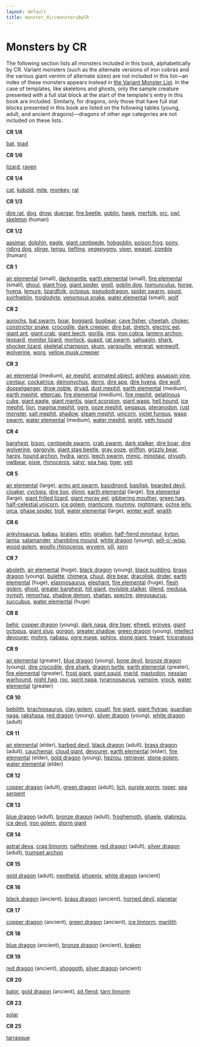 ```yaml
---
layout: default
title: monster_dir/monstersByCR
---
```

# Monsters by CR

The following section lists all monsters included in this book, alphabetically by CR. Variant monsters (such as the alternate versions of iron cobras and the various giant vermin of alternate sizes) are not included in this list—an index of these monsters appears instead in [the Variant Monster List](variantMonsterIndex). In the case of templates, like skeletons and ghosts, only the sample creature presented with a full stat block at the start of the template's entry in this book are included. Similarly, for dragons, only those that have full stat blocks presented in this book are listed on the following tables (young, adult, and ancient dragons)—dragons of other age categories are not included on these lists.

**CR 1/8**

[bat](familiar#_bat), [toad](familiar#_toad)

**CR 1/6**

[lizard](familiar#_lizard), [raven](familiar#_raven)

**CR 1/4**

[cat](familiar#_cat), [kobold](kobold#_kobold), [mite](mite#_mite), [monkey](familiar#_monkey), [rat](familiar#_rat)

**CR 1/3**

[dire rat](rat#_rat-dire), [dog](dog#_dog), [drow](drow#_drow), [duergar](duergar#_duergar), [fire beetle](beetle#_beetle-fire), [goblin](goblin#_goblin), [hawk](familiar#_hawk), [merfolk](merfolk#_merfolk), [orc](orc#_orc), [owl](familiar#_owl), [skeleton](skeleton#_skeleton) (human)

**CR 1/2**

[aasimar](aasimar#_aasimar), [dolphin](dolphin#_dolphin), [eagle](eagle#_eagle), [giant centipede](centipede#_centipede-giant), [hobgoblin](hobgoblin#_hobgoblin), [poison frog](frog#_frog-poison), [pony](horse#_horse-pony), [riding dog](dog#_dog-riding), [stirge](stirge#_stirge), [tengu](tengu#_tengu), [tiefling](tiefling#_tiefling), [vegepygmy](vegepygmy#_vegepygmy), [viper](familiar#_viper), [weasel](familiar#_weasel), [zombie](zombie#_zombie) (human)

**CR 1**

[air elemental](elemental#_elemental-air) (small), [darkmantle](darkmantle#_darkmantle), [earth elemental](elemental#_elemental-earth) (small), [fire elemental](elemental#_elemental-fire) (small), [ghoul](ghoul#_ghoul), [giant frog](frog#_frog-giant), [giant spider](spider#_spider-giant), [gnoll](gnoll#_gnoll), [goblin dog](goblinDog#_goblin-dog), [homunculus](homunculus#_homunculus), [horse](horse#_horse), [hyena](hyena#_hyena), [lemure](devil#_devil-lemure), [lizardfolk](lizardfolk#_lizardfolk), [octopus](octopus#_octopus), [pseudodragon](pseudodragon#_pseudodragon), [spider swarm](spider#_spider-swarm), [squid](squid#_squid), [svirfneblin](svirfneblin#_svirfneblin), [troglodyte](troglodyte#_troglodyte), [venomous snake](snake#_snake-venomous), [water elemental](elemental#_elemental-water) (small), [wolf](wolf#_wolf)

**CR 2**

[aurochs](herdAnimal#_herd-animal-aurochs), [bat swarm](bat#_bat-swarm), [boar](boar#_boar), [boggard](boggard#_boggard), [bugbear](bugbear#_bugbear), [cave fisher](caveFisher#_cave-fisher), [cheetah](cat#_cat-cheetah), [choker](choker#_choker), [constrictor snake](snake#_snake-constrictor), [crocodile](crocodile#_crocodile), [dark creeper](darkCreeper#_dark-creeper), [dire bat](bat#_bat-dire), [dretch](demon#_demon-dretch), [electric eel](eel#_eel-electric), [giant ant](ant#_ant-giant), [giant crab](crab#_crab-giant), [giant leech](leech#_leech-giant), [gorilla](ape#_ape-gorilla), [imp](devil#_devil-imp), [iron cobra](ironCobra#_iron-cobra), [lantern archon](archon#_archon-lantern), [leopard](cat#_cat-leopard), [monitor lizard](lizard#_lizard-monitor), [morlock](morlock#_morlock), [quasit](demon#_demon-quasit), [rat swarm](rat#_rat-swarm), [sahuagin](sahuagin#_sahuagin), [shark](shark#_shark), [shocker lizard](shockerLizard#_shocker-lizard), [skeletal champion](skeletalChampion#_skeletal-champion), [skum](skum#_skum), [vargouille](vargouille#_vargouille), [wererat](lycanthrope#_lycanthrope-wererat), [werewolf](lycanthrope#_lycanthrope-werewolf), [wolverine](wolverine#_wolverine), [worg](worg#_worg), [yellow musk creeper](yellowMuskCreeper#_yellow-musk-creeper)

**CR 3**

[air elemental](elemental#_elemental-air) (medium), [air mephit](mephit#_mephit), [animated object](animatedObject#_animated-object), [ankheg](ankheg#_ankheg), [assassin vine](assassinVine#_assassin-vine), [centaur](centaur#_centaur), [cockatrice](cockatrice#_cockatrice), [deinonychus](dinosaur#_dinosaur-deinonychus), [derro](derro#_derro), [dire ape](ape#_ape-dire), [dire hyena](hyena#_hyena-dire), [dire wolf](wolf#_wolf-dire), [doppelganger](doppelganger#_doppelganger), [drow noble](drow#_drowNoble), [dryad](dryad#_dryad), [dust mephit](mephit#_mephit), [earth elemental](elemental#_elemental-earth) (medium), [earth mephit](mephit#_mephit), [ettercap](ettercap#_ettercap), [fire elemental](elemental#_elemental-fire) (medium), [fire mephit](mephit#_mephit), [gelatinous cube](gelatinousCube#_gelatinous-cube), [giant eagle](eagle#_eagle-giant), [giant mantis](mantis#_mantis-giant), [giant scorpion](scorpion#_scorpion-giant), [giant wasp](wasp#_wasp-giant), [hell hound](hellHound#_hell-hound), [ice mephit](mephit#_mephit), [lion](lion#_lion), [magma mephit](mephit#_mephit), [ogre](ogre#_ogre), [ooze mephit](mephit#_mephit), [pegasus](pegasus#_pegasus), [pteranodon](dinosaur#_dinosaur-pteranodon), [rust monster](rustMonster#_rust-monster), [salt mephit](mephit#_mephit), [shadow](shadow#_shadow), [steam mephit](mephit#_mephit), [unicorn](unicorn#_unicorn), [violet fungus](violetFungus#_violet-fungus), [wasp swarm](wasp#_wasp-swarm), [water elemental](elemental#_elemental-water) (medium), [water mephit](mephit#_mephit), [wight](wight#_wight), [yeth hound](yethHound#_yeth-hound)

**CR 4**

[barghest](barghest#_barghest), [bison](herdAnimal#_herd-animal-bison), [centipede swarm](centipede#_centipede-swarm), [crab swarm](crab#_crab-swarm), [dark stalker](darkStalker#_dark-stalker), [dire boar](boar#_boar-dire), [dire wolverine](wolverine#_wolverine-dire), [gargoyle](gargoyle#_gargoyle), [giant stag beetle](beetle#_beetle-giant), [gray ooze](grayOoze#_gray-ooze), [griffon](griffon#_griffon), [grizzly bear](bear#_bear-grizzly), [harpy](harpy#_harpy), [hound archon](archon#_archon-hound), [hydra](hydra#_hydra), [janni](genie#_genie-janni), [leech swarm](leech#_leech-swarm), [mimic](mimic#_mimic), [minotaur](minotaur#_minotaur), [otyugh](otyugh#_otyugh), [owlbear](owlbear#_owlbear), [pixie](pixie#_pixie), [rhinoceros](rhinoceros#_rhinoceros), [satyr](satyr#_satyr), [sea hag](seaHag#_sea-hag), [tiger](tiger#_tiger), [yeti](yeti#_yeti)

**CR 5**

[air elemental](elemental#_elemental-air) (large), [army ant swarm](ant#_army-ant-swarm), [basidirond](basidirond#_basidirond), [basilisk](basilisk#_basilisk), [bearded devil](devil#_devil-bearded), [cloaker](cloaker#_cloaker), [cyclops](cyclops#_cyclops), [dire lion](lion#_lion-dire), [djinni](genie#_genie-djinni), [earth elemental](elemental#_elemental-earth) (large), [fire elemental](elemental#_elemental-fire) (large), [giant frilled lizard](lizard#_lizard-giant-frilled), [giant moray eel](eel#_eel-giant-moray), [gibbering mouther](gibberingMouther#_gibbering-mouther), [green hag](greenHag#_green-hag), [half-celestial unicorn](halfCelestial#_half-celestial), [ice golem](golem#_golem-ice), [manticore](manticore#_manticore), [mummy](mummy#_mummy), [nightmare](nightmare#_nightmare), [ochre jelly](ochreJelly#_ochre-jelly), [orca](dolphin#_dolphin-orca), [phase spider](phaseSpider#_phase-spider), [troll](troll#_troll), [water elemental](elemental#_elemental-water) (large), [winter wolf](worg#_worg-winter-wolf), [wraith](wraith#_wraith)

**CR 6**

[ankylosaurus](dinosaur#_dinosaur-ankylosaurus), [babau](demon#_demon-babau), [bralani](azata#_azata-bralani), [ettin](ettin#_ettin), [girallon](girallon#_girallon), [half-fiend minotaur](halfFiend#_half-fiend), [kyton](kyton#_kyton), [lamia](lamia#_lamia), [salamander](salamander#_salamander), [shambling mound](shamblingMound#_shambling-mound), [white dragon](dragon#_chromatic-dragon-white) (young), [will-o'-wisp](willOWisp#_will-o-wisp), [wood golem](golem#_golem-wood), [woolly rhinoceros](rhinoceros#_rhinoceros-woolly), [wyvern](wyvern#_wyvern), [xill](xill#_xill), [xorn](xorn#_xorn)

**CR 7**

[aboleth](aboleth#_aboleth), [air elemental](elemental#_elemental-air) (huge), [black dragon](dragon#_chromatic-dragon-black) (young), [black pudding](blackPudding#_black-pudding), [brass dragon](dragon#_metallic-dragon-brass) (young), [bulette](bulette#_bulette), [chimera](chimera#_chimera), [chuul](chuul#_chuul), [dire bear](bear#_bear-dire), [dracolisk](halfDragon#_half-dragon), [drider](drider#_drider), [earth elemental](elemental#_elemental-earth) (huge), [elasmosaurus](dinosaur#_dinosaur-elasmosaurus), [elephant](elephant#_elephant), [fire elemental](elemental#_elemental-fire) (huge), [flesh golem](golem#_golem-flesh), [ghost](ghost#_ghost), [greater barghest](barghest#_greater-barghest), [hill giant](giant#_giant-hill), [invisible stalker](invisibleStalker#_invisible-stalker), [lillend](azata#_azata-lillend), [medusa](medusa#_medusa), [nymph](nymph#_nymph), [remorhaz](remorhaz#_remorhaz), [shadow demon](demon#_demon-shadow), [shaitan](genie#_genie-shaitan), [spectre](spectre#_spectre), [stegosaurus](dinosaur#_dinosaur-stegosaurus), [succubus](demon#_demon-succubus), [water elemental](elemental#_elemental-water) (huge)

**CR 8**

[behir](behir#_behir), [copper dragon](dragon#_metallic-dragon-copper) (young), [dark naga](naga#_naga-dark), [dire tiger](tiger#_tiger-dire), [efreeti](genie#_genie-efreeti), [erinyes](devil#_devil-erinyes), [giant octopus](octopus#_octopus-giant), [giant slug](slug#_slug-giant), [gorgon](gorgon#_gorgon), [greater shadow](shadow#_shadow-greater), [green dragon](dragon#_chromatic-dragon-green) (young), [intellect devourer](intellectDevourer#_intellect-devourer), [mohrg](mohrg#_mohrg), [nabasu](demon#_demon-nabasu), [ogre mage](oni#_oni-ogre-mage), [sphinx](sphinx#_sphinx), [stone giant](giant#_giant-stone), [treant](treant#_treant), [triceratops](dinosaur#_dinosaur-triceratops)

**CR 9**

[air elemental](elemental#_elemental-air) (greater), [blue dragon](dragon#_chromatic-dragon-blue) (young), [bone devil](devil#_devil-bone), [bronze dragon](dragon#_metallic-dragon-bronze) (young), [dire crocodile](crocodile#_crocodile-dire), [dire shark](shark#_shark-dire), [dragon turtle](dragonTurtle#_dragon-turtle), [earth elemental](elemental#_elemental-earth) (greater), [fire elemental](elemental#_elemental-fire) (greater), [frost giant](giant#_giant-frost), [giant squid](squid#_squid-giant), [marid](genie#_genie-marid), [mastodon](elephant#_elephant-mastodon), [nessian warhound](hellHound#_hell-hound-nessian), [night hag](nightHag#_night-hag), [roc](roc#_roc), [spirit naga](naga#_naga-spirit), [tyrannosaurus](dinosaur#_dinosaur-tyrannosaurus), [vampire](vampire#_vampire), [vrock](demon#_demon-vrock), [water elemental](elemental#_elemental-water) (greater)

**CR 10**

[bebilith](bebilith#_bebilith), [brachiosaurus](dinosaur#_dinosaur-brachiosaurus), [clay golem](golem#_golem-clay), [couatl](couatl#_couatl), [fire giant](giant#_giant-fire), [giant flytrap](flytrap#_flytrap-giant), [guardian naga](naga#_naga-guardian), [rakshasa](rakshasa#_rakshasa), [red dragon](dragon#_chromatic-dragon-red) (young), [silver dragon](dragon#_metallic-dragon-silver) (young), [white dragon](dragon#_chromatic-dragon-white) (adult)

**CR 11**

[air elemental](elemental#_elemental-air) (elder), [barbed devil](devil#_devil-barbed), [black dragon](dragon#_chromatic-dragon-black) (adult), [brass dragon](dragon#_metallic-dragon-brass) (adult), [cauchemar](nightmare#_nightmare-cauchemar), [cloud giant](giant#_giant-cloud), [devourer](devourer#_devourer), [earth elemental](elemental#_elemental-earth) (elder), [fire elemental](elemental#_elemental-fire) (elder), [gold dragon](dragon#_metallic-dragon-gold) (young), [hezrou](demon#_demon-hezrou), [retriever](retriever#_retriever), [stone golem](golem#_golem-stone), [water elemental](elemental#_elemental-water) (elder)

**CR 12**

[copper dragon](dragon#_metallic-dragon-copper) (adult), [green dragon](dragon#_chromatic-dragon-green) (adult), [lich](lich#_lich), [purple worm](purpleWorm#_purple-worm), [roper](roper#_roper), [sea serpent](seaSerpent#_sea-serpent)

**CR 13**

[blue dragon](dragon#_chromatic-dragon-blue) (adult), [bronze dragon](dragon#_metallic-dragon-bronze) (adult), [froghemoth](froghemoth#_froghemoth), [ghaele](azata#_azata-ghaele), [glabrezu](demon#_demon-glabrezu), [ice devil](devil#_devil-ice), [iron golem](golem#_golem-iron), [storm giant](giant#_giant-storm)

**CR 14**

[astral deva](angel#_angel-astral-deva), [crag linnorm](linnorm#_linnorm-crag), [nalfeshnee](demon#_demon-nalfeshnee), [red dragon](dragon#_chromatic-dragon-red) (adult), [silver dragon](dragon#_metallic-dragon-silver) (adult), [trumpet archon](archon#_archon-trumpet)

**CR 15**

[gold dragon](dragon#_metallic-dragon-gold) (adult), [neothelid](neothelid#_neothelid), [phoenix](phoenix#_phoenix), [white dragon](dragon#_chromatic-dragon-white) (ancient)

**CR 16**

[black dragon](dragon#_chromatic-dragon-black) (ancient), [brass dragon](dragon#_metallic-dragon-brass) (ancient), [horned devil](devil#_devil-horned), [planetar](angel#_angel-planetar)

**CR 17**

[copper dragon](dragon#_metallic-dragon-copper) (ancient), [green dragon](dragon#_chromatic-dragon-green) (ancient), [ice linnorm](linnorm#_linnorm-ice), [marilith](demon#_demon-marilith)

**CR 18**

[blue dragon](dragon#_chromatic-dragon-blue) (ancient), [bronze dragon](dragon#_metallic-dragon-bronze) (ancient), [kraken](kraken#_kraken)

**CR 19**

[red dragon](dragon#_chromatic-dragon-red) (ancient), [shoggoth](shoggoth#_shoggoth), [silver dragon](dragon#_metallic-dragon-silver) (ancient)

**CR 20**

[balor](demon#_demon-balor), [gold dragon](dragon#_metallic-dragon-gold) (ancient), [pit fiend](devil#_devil-pit-fiend), [tarn linnorm](linnorm#_linnorm-tarn)

**CR 23**

[solar](angel#_angel-solar)

**CR 25**

[tarrasque](tarrasque#_tarrasque)


